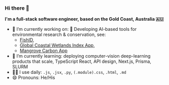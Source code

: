 ### Hi there 👋

**I'm a full-stack software engineer, based on the Gold Coast, Australia 🇦🇺**

<!--
**Jinksi/Jinksi** is a ✨ _special_ ✨ repository because its `README.md` (this file) appears on your GitHub profile.

Here are some ideas to get you started:

- 🔭 I’m currently working on ...
- 🌱 I’m currently learning ...
- 👯 I’m looking to collaborate on ...
- 🤔 I’m looking for help with ...
- 💬 Ask me about ...
- 📫 How to reach me: ...
- 😄 Pronouns: ...
- ⚡ Fun fact: ...
-->

- 🔭 I’m currently working on: 🐠 Developing AI-based tools for environmental research & conservation, see:
  - [FishID](https://globalwetlandsproject.org/tools/fishid/),
  - [Global Coastal Wetlands Index App](https://glowdex.wetlands.app),
  - [Mangrove Carbon App](https://mangrove-carbon.wetlands.app)
- 🌱 I’m currently learning: deploying computer-vision deep-learning products that scale, TypeScript React, API design, Next.js, Prisma, SLURM
- 👨‍💻 I use daily: `.js`, `.jsx`, `.py`, `(.module).css`, `.html`, `.md`
- 😄 Pronouns: He/His
